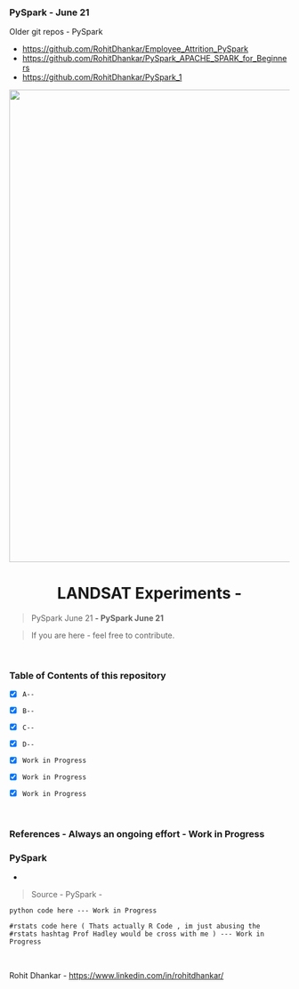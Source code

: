 ### PySpark - June 21

Older git repos - PySpark 
- https://github.com/RohitDhankar/Employee_Attrition_PySpark
- https://github.com/RohitDhankar/PySpark_APACHE_SPARK_for_Beginners
- https://github.com/RohitDhankar/PySpark_1


<p align="center">
    <img src="" width= "850px">
</p>

<h1 align="center">LANDSAT Experiments - </h1>

> PySpark June 21  **- PySpark June 21**
 
> If you are here - feel free to contribute. 


<br/>


### Table of Contents of this repository

- [X] `A-- ` 
- [X] `B-- ` 
- [X] `C-- ` 
- [X] `D-- ` 
- [X] `Work in Progress` 
- [X] `Work in Progress` 
- [X] `Work in Progress` 


<br/>

### References - Always an ongoing effort - Work in Progress

### PySpark 

-  


> Source - PySpark  - 

```
python code here --- Work in Progress
```

```
#rstats code here ( Thats actually R Code , im just abusing the #rstats hashtag Prof Hadley would be cross with me ) --- Work in Progress
```


<br/>

Rohit Dhankar - https://www.linkedin.com/in/rohitdhankar/




